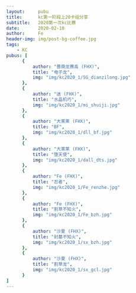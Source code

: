 ```yaml
---
layout:     pubu
title:      kc第一阶段上20卡组分享
subtitle:   2020第一次kc比赛
date:       2020-02-10
author:     Fe
header-img: img/post-bg-coffee.jpg
tags:
    - KC
pubus: [
      {
          author: "蔷薇龙赛高 (FHX)",
          title: "电子龙",
          img: "img/kc2020_1/SG_dianzilong.jpg"
      },
      {
          author: "迷 (FHX)",
          title: "水晶机巧",
          img: "img/kc2020_1/mi_shuiji.jpg"
      },
      {
          author: "大莱莱 (FHX)",
          title: "BF",
          img: "img/kc2020_1/dll_bf.jpg"
      },
      {
          author: "大莱莱 (FHX)",
          title: "堕天使",
          img: "img/kc2020_1/dall_dts.jpg"
      },
      {
          author: "Fe (FHX)",
          title: "忍者",
          img: "img/kc2020_1/Fe_renzhe.jpg"
      },
      {
          author: "Fe (FHX)",
          title: "割草不知火",
          img: "img/kc2020_1/Fe_bzh.jpg"
      },
      {
          author: "沙夏 (FHX)",
          title: "封墓不知火",
          img: "img/kc2020_1/sx_bzh.jpg"
      },
      {
          author: "沙夏 (FHX)",
          title: "割草龙",
          img: "img/kc2020_1/sx_gcl.jpg"
      }
]
---
```

